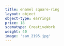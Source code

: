 ```yaml
---
title: enamel square-ring
layout: object
object-type: earrings
price: 18
scematype: CreativeWork
weight: 40
image: 'sam_2195.jpg'
---
```

